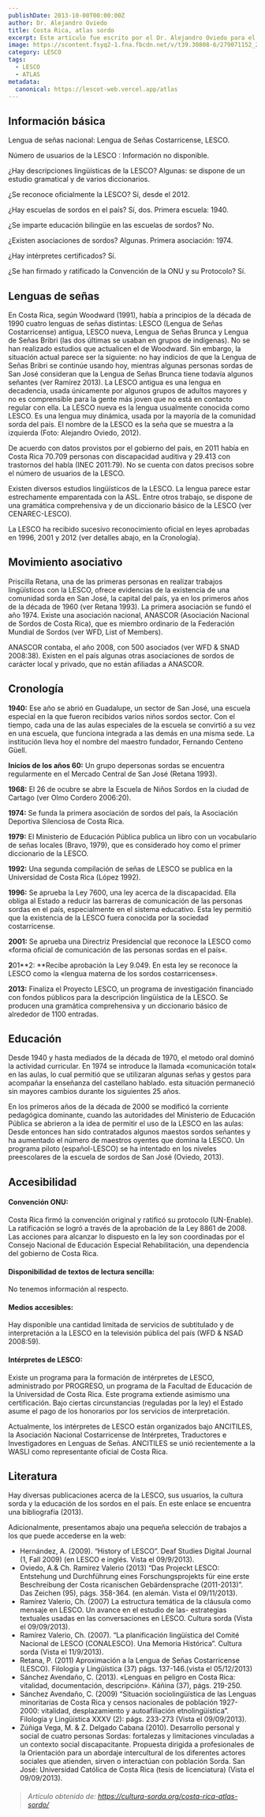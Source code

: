 ```yaml
---
publishDate: 2013-10-00T00:00:00Z
author: Dr. Alejandro Oviedo
title: Costa Rica, atlas sordo
excerpt: Este artículo fue escrito por el Dr. Alejandro Oviedo para el deaf-atlas en Septiembre de 2013. El texto fue amablemente corregido por un equipo formado por los siguientes expertos locales; Prof. Dr. Carlos Sánchez Avendaño (Linguista, Universidad de Costa Rica), Mag. Christian Ramírez Valerio (Linguista, miembro de la comunidad sorda costarricense) y Marcela Zúñiga Vega (Intérprete de LESCO, actual presidenta de ANCITILES).
image: https://scontent.fsyq2-1.fna.fbcdn.net/v/t39.30808-6/279071152_2142894659213984_499499716181786735_n.jpg?_nc_cat=106&ccb=1-7&_nc_sid=5f2048&_nc_ohc=WNcDRTAwgUQAX_JzCtj&_nc_ht=scontent.fsyq2-1.fna&oh=00_AfAnMLFZBEE0Y6ei7lxR6KvCLHgvjA6LGUzaySh5h4mLzA&oe=660B7C8B
category: LESCO
tags:
  - LESCO
  - ATLAS
metadata:
  canonical: https://lescot-web.vercel.app/atlas
---
```


## Información básica

Lengua de señas nacional: Lengua de Señas Costarricense, LESCO.

Número de usuarios de la LESCO : Información no disponible.

¿Hay descripciones lingüísticas de la LESCO? Algunas: se dispone de un estudio gramatical y de varios diccionarios.

¿Se reconoce oficialmente la LESCO? Sí, desde el 2012.

¿Hay escuelas de sordos en el país? Sí, dos. Primera escuela: 1940.

¿Se imparte educación bilingüe en las escuelas de sordos? No.

¿Existen asociaciones de sordos? Algunas. Primera asociación: 1974.

¿Hay intérpretes certificados? Sí.

¿Se han firmado y ratificado la Convención de la ONU y su Protocolo? Sí.

## Lenguas de señas

En Costa Rica, según Woodward (1991), había a principios de la década de 1990 cuatro lenguas de señas distintas: LESCO (Lengua de Señas Costarricense) antigua, LESCO nueva, Lengua de Señas Brunca y Lengua de Señas Bribri (las dos últimas se usaban en grupos de indígenas). No se han realizado estudios que actualicen el de Woodward. Sin embargo, la situación actual parece ser la siguiente: no hay indicios de que la Lengua de Señas Bribri se continúe usando hoy, mientras algunas personas sordas de San José consideran que la Lengua de Señas Brunca tiene todavía algunos señantes (ver Ramírez 2013). La LESCO antigua es una lengua en decadencia, usada únicamente por algunos grupos de adultos mayores y no es comprensible para la gente más joven que no está en contacto regular con ella. La LESCO nueva es la lengua usualmente conocida como LESCO. Es una lengua muy dinámica, usada por la mayoría de la comunidad sorda del país. El nombre de la LESCO es la seña que se muestra a la izquierda (Foto: Alejandro Oviedo, 2012).

De acuerdo con datos provistos por el gobierno del país, en 2011 había en Costa Rica 70.709 personas con discapacidad auditiva y 29.413 con trastornos del habla (INEC 2011:79). No se cuenta con datos precisos sobre el número de usuarios de la LESCO.

Existen diversos estudios lingüísticos de la LESCO. La lengua parece estar estrechamente emparentada con la ASL. Entre otros trabajo, se dispone de una gramática comprehensiva y de un diccionario básico de la LESCO (ver CENAREC-LESCO).

La LESCO ha recibido sucesivo reconocimiento oficial en leyes aprobadas en 1996, 2001 y 2012 (ver detalles abajo, en la Cronología).

## Movimiento asociativo

Priscilla Retana, una de las primeras personas en realizar trabajos lingüísticos con la LESCO, ofrece evidencias de la existencia de una comunidad sorda en San José, la capital del país, ya en los primeros años de la década de 1960 (ver Retana 1993). La primera asociación se fundó el año 1974. Existe una asociación nacional, ANASCOR (Asociación Nacional de Sordos de Costa Rica), que es miembro ordinario de la Federación Mundial de Sordos (ver WFD, List of Members).

ANASCOR contaba, el año 2008, con 500 asociados (ver WFD & SNAD 2008:38). Existen en el país algunas otras asociaciones de sordos de carácter local y privado, que no están afiliadas a ANASCOR.

## Cronología

**1940:** Ese año se abrió en Guadalupe, un sector de San José, una escuela especial en la que fueron recibidos varios niños sordos sector. Con el tiempo, cada una de las aulas especiales de la escuela se convirtió a su vez en una escuela, que funciona integrada a las demás en una misma sede. La institución lleva hoy el nombre del maestro fundador, Fernando Centeno Güell.

**Inicios de los años 60:** Un grupo depersonas sordas se encuentra regularmente en el Mercado Central de San José (Retana 1993).

**1968:** El 26 de ocubre se abre la Escuela de Niños Sordos en la ciudad de Cartago (ver Olmo Cordero 2006:20).

**1974:** Se funda la primera asociación de sordos del país, la Asociación Deportiva Silenciosa de Costa Rica.

**1979:** El Ministerio de Educación Pública publica un libro con un vocabulario de señas locales (Bravo, 1979), que es considerado hoy como el primer diccionario de la LESCO.

**1992:** Una segunda compilación de señas de LESCO se publica en la Universidad de Costa Rica (López 1992).

**1996:** Se aprueba la Ley 7600, una ley acerca de la discapacidad. Ella obliga al Estado a reducir las barreras de comunicación de las personas sordas en el país, especialmente en el sistema educativo. Esta ley permitió que la existencia de la LESCO fuera conocida por la sociedad costarricense.

**2001:** Se aprueba una Directriz Presidencial que reconoce la LESCO como «forma oficial de comunicación de las personas sordas en el país«.

**2**01**2: **Recibe aprobación la Ley 9.049. En esta ley se reconoce la LESCO como la «lengua materna de los sordos costarricenses».

**2013:** Finaliza el Proyecto LESCO, un programa de investigación financiado con fondos públicos para la descripción lingüística de la LESCO. Se producen una gramática comprehensiva y un diccionario básico de alrededor de 1100 entradas.

## Educación

Desde 1940 y hasta mediados de la década de 1970, el metodo oral dominó la actividad curricular. En 1974 se introduce la llamada «comunicación total« en las aulas, lo cual permitió que se utilizaran algunas señas y gestos para acompañar la enseñanza del castellano hablado. esta situación permaneció sin mayores cambios durante los siguientes 25 años.

En los prímeros años de la década de 2000 se modificó la corriente pedagógica dominante, cuando las autoridades del Ministerio de Educación Pública se abrieron a la idea de permitir el uso de la LESCO en las aulas: Desde entonces han sido contratados algunos maestos sordos señantes y ha aumentado el número de maestros oyentes que domina la LESCO. Un programa piloto (español-LESCO) se ha intentado en los niveles preescolares de la escuela de sordos de San José (Oviedo, 2013).

## Accesibilidad

#### Convención ONU:

Costa Rica firmó la convención original y ratificó su protocolo (UN-Enable). La ratificación se logró a través de la aprobación de la Ley 8861 de 2008. Las acciones para alcanzar lo dispuesto en la ley son coordinadas por el Consejo Nacional de Educación Especial Rehabilitación, una dependencia del gobierno de Costa Rica.

#### Disponibilidad de textos de lectura sencilla:

No tenemos información al respecto.

#### Medios accesibles:

Hay disponible una cantidad limitada de servicios de subtitulado y de interpretación a la LESCO en la televisión pública del país (WFD & NSAD 2008:59).

#### Intérpretes de LESCO:

Existe un programa para la formación de intérpretes de LESCO, administrado por PROGRESO, un programa de la Facultad de Educación de la Universidad de Costa Rica. Este programa extiende asimismo una certificación. Bajo ciertas circunstancias (reguladas por la ley) el Estado asume el pago de los honorarios por los servicios de interpretación.

Actualmente, los intérpretes de LESCO están organizados bajo ANCITILES, la Asociación Nacional Costarricense de Intérpretes, Traductores e Investigadores en Lenguas de Señas. ANCITILES se unió recientemente a la WASLI como representante oficial de Costa Rica.

## Literatura

Hay diversas publicaciones acerca de la LESCO, sus usuarios, la cultura sorda y la educación de los sordos en el país. En este enlace se encuentra una bibliografía (2013).

Adicionalmente, presentamos abajo una pequeña selección de trabajos a los que puede accederse en la web:

- Hernández, A. (2009). “History of LESCO”. Deaf Studies Digital Journal (1, Fall 2009) (en LESCO e inglés. Vista el 09/9/2013).
- Oviedo, A.& Ch. Ramírez Valerio (2013) “Das Projeckt LESCO: Entstehung und Durchführung eines Forschungsprojekts für eine erste Beschreibung der Costa ricanischen Gebärdensprache (2011-2013)”. Das Zeichen (95), págs. 358-364. (en alemán. Vista el 09/11/2013).
- Ramírez Valerio, Ch. (2007) La estructura temática de la cláusula como mensaje en LESCO. Un avance en el estudio de las- estrategias textuales usadas en las conversaciones en LESCO. Cultura sorda (Vista el 09/09/2013).
- Ramírez Valerio, Ch. (2007). “La planificación lingüística del Comité Nacional de LESCO (CONALESCO). Una Memoria Histórica”. Cultura sorda (Vista el 11/9/2013).
- Retana, P. (2011) Aproximación a la Lengua de Señas Costarricense (LESCO). Filología y Lingüística (37) págs. 137-146.(vista el 05/12/2013)
- Sánchez Avendaño, C. (2013). «Lenguas en peligro en Costa Rica: vitalidad, documentación, descripción». Káñina (37), págs. 219-250.
- Sánchez Avendaño, C. (2009) “Situación sociolingüística de las Lenguas minoritarias de Costa Rica y censos nacionales de población 1927-2000: vitalidad, desplazamiento y autoafiliación etnolingüística”. Filología y Lingüística XXXV (2): págs. 233-273 (Vista el 09/09/2013).
- Zúñiga Vega, M. & Z. Delgado Cabana (2010). Desarrollo personal y social de cuatro personas Sordas: fortalezas y limitaciones vinculadas a un contexto social discapacitante. Propuesta dirigida a profesionales de la Orientación para un abordaje intercultural de los diferentes actores sociales que atienden, sirven o interactúan con población Sorda. San José: Universidad Católica de Costa Rica (tesis de licenciatura) (Vista el 09/09/2013).

> ###### _Artículo obtenido de: https://cultura-sorda.org/costa-rica-atlas-sordo/_
